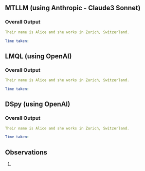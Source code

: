 ## MTLLM (using Anthropic - Claude3 Sonnet)
### Overall Output
```yaml
Their name is Alice and she works in Zurich, Switzerland.
```
```yaml
Time taken: 
```

## LMQL (using OpenAI)
### Overall Output
```yaml
Their name is Alice and she works in Zurich, Switzerland.
```

```yaml
Time taken: 
```

## DSpy (using OpenAI)
### Overall Output
```yaml
Their name is Alice and she works in Zurich, Switzerland.
```

```yaml
Time taken: 
```

## Observations
1. 
